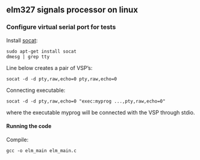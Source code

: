 ## elm327 signals processor on linux  

### Configure virtual serial port for tests  
Install [socat](http://www.dest-unreach.org/socat/doc/socat.html):  
```
sudo apt-get install socat
dmesg | grep tty
```  
Line below creates a pair of VSP’s:  
```
socat -d -d pty,raw,echo=0 pty,raw,echo=0
```  
Connecting executable:  
```
socat -d -d pty,raw,echo=0 "exec:myprog ...,pty,raw,echo=0"
``` 
where the executable myprog will be connected with the VSP through stdio.  

#### Running the code  

Compile:  
```
gcc -o elm_main elm_main.c
```  


